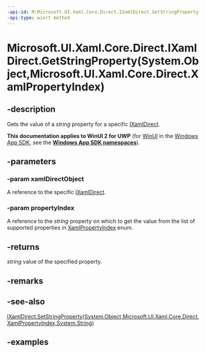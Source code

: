 ```yaml
---
-api-id: M:Microsoft.UI.Xaml.Core.Direct.IXamlDirect.GetStringProperty(System.Object,Microsoft.UI.Xaml.Core.Direct.XamlPropertyIndex)
-api-type: winrt method
---
```


# Microsoft.UI.Xaml.Core.Direct.IXamlDirect.GetStringProperty(System.Object,Microsoft.UI.Xaml.Core.Direct.XamlPropertyIndex)

<!--
public string GetStringProperty (object xamlDirectObject, Microsoft.UI.Xaml.Core.Direct.XamlPropertyIndex propertyIndex);
-->

## -description

Gets the value of a *string* property for a specific [IXamlDirect](ixamldirect.md).

**This documentation applies to WinUI 2 for UWP** (for [WinUI](/windows/apps/winui/winui3/) in the [Windows App SDK](/windows/apps/windows-app-sdk/), see the **[Windows App SDK namespaces](/windows/windows-app-sdk/api/winrt/)**).

## -parameters

### -param xamlDirectObject

A reference to the specific [IXamlDirect](ixamldirect.md).

### -param propertyIndex

A reference to the *string* property on which to get the value from the list of supported properties in [XamlPropertyIndex](xamlpropertyindex.md) enum.

## -returns

*string* value of the specified property.

## -remarks

## -see-also

[IXamlDirect.SetStringProperty(System.Object,Microsoft.UI.Xaml.Core.Direct.XamlPropertyIndex,System.String)](ixamldirect_setstringproperty_1747659288.md)

## -examples


